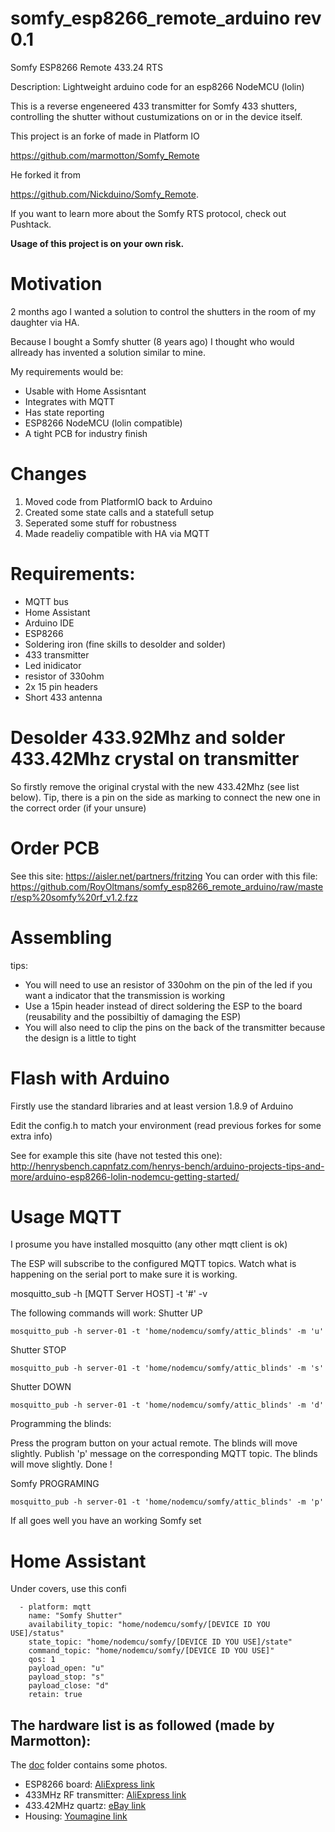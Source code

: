 # somfy_esp8266_remote_arduino rev 0.1
Somfy ESP8266 Remote 433.24 RTS

Description: Lightweight arduino code for an esp8266 NodeMCU (lolin)

This is a reverse engeneered 433 transmitter for Somfy 433 shutters, controlling the shutter without custumizations on or in the device itself.

This project is an forke of made in Platform IO

https://github.com/marmotton/Somfy_Remote

He forked it from 

https://github.com/Nickduino/Somfy_Remote.

If you want to learn more about the Somfy RTS protocol, check out Pushtack.

**Usage of this project is on your own risk.**

# Motivation
2 months ago I wanted a solution to control the shutters in the room of my daughter via HA.

Because I bought a Somfy shutter (8 years ago) I thought who would allready has invented a solution similar to mine. 

My requirements would be:
- Usable with Home Assisntant
- Integrates with MQTT
- Has state reporting
- ESP8266 NodeMCU (lolin compatible)
- A tight PCB for industry finish

# Changes
1) Moved code from PlatformIO back to Arduino
2) Created some state calls and a statefull setup
3) Seperated some stuff for robustness
4) Made readeliy compatible with HA via MQTT

# Requirements:
- MQTT bus
- Home Assistant
- Arduino IDE
- ESP8266
- Soldering iron (fine skills to desolder and solder)
- 433 transmitter
- Led inidicator
- resistor of 330ohm
- 2x 15 pin headers
- Short 433 antenna

# Desolder 433.92Mhz and solder 433.42Mhz crystal on transmitter
So firstly remove the original crystal with the new 433.42Mhz (see list below).
Tip, there is a pin on the side as marking to connect the new one in the correct order (if your unsure)

# Order PCB
See this site: https://aisler.net/partners/fritzing 
You can order with this file: https://github.com/RoyOltmans/somfy_esp8266_remote_arduino/raw/master/esp%20somfy%20rf_v1.2.fzz

# Assembling
tips: 
- You will need to use an resistor of 330ohm on the pin of the led if you want a indicator that the transmission is working
- Use a 15pin header instead of direct soldering the ESP to the board (reusability and the possibiltiy of damaging the ESP)
- You will also need to clip the pins on the back of the transmitter because the design is a little to tight

# Flash with Arduino
Firstly use the standard libraries and at least version 1.8.9 of Arduino

Edit the config.h to match your environment (read previous forkes for some extra info)

See for example this site (have not tested this one):
http://henrysbench.capnfatz.com/henrys-bench/arduino-projects-tips-and-more/arduino-esp8266-lolin-nodemcu-getting-started/

# Usage MQTT
I prosume you have installed mosquitto (any other mqtt client is ok)

The ESP will subscribe to the configured MQTT topics. Watch what is happening on the serial port to make sure it is working.

mosquitto_sub -h [MQTT Server HOST] -t '#' -v

The following commands will work:
Shutter UP
```
mosquitto_pub -h server-01 -t 'home/nodemcu/somfy/attic_blinds' -m 'u'
```

Shutter STOP
```
mosquitto_pub -h server-01 -t 'home/nodemcu/somfy/attic_blinds' -m 's'
```

Shutter DOWN
```
mosquitto_pub -h server-01 -t 'home/nodemcu/somfy/attic_blinds' -m 'd'
```

Programming the blinds:

Press the program button on your actual remote. The blinds will move slightly.
Publish 'p' message on the corresponding MQTT topic. The blinds will move slightly.
Done !

Somfy PROGRAMING
```
mosquitto_pub -h server-01 -t 'home/nodemcu/somfy/attic_blinds' -m 'p'
```

If all goes well you have an working Somfy set

# Home Assistant
Under covers, use this confi
```
  - platform: mqtt
    name: "Somfy Shutter"
    availability_topic: "home/nodemcu/somfy/[DEVICE ID YOU USE]/status"
    state_topic: "home/nodemcu/somfy/[DEVICE ID YOU USE]/state"
    command_topic: "home/nodemcu/somfy/[DEVICE ID YOU USE]"
    qos: 1
    payload_open: "u"
    payload_stop: "s"
    payload_close: "d"
    retain: true
```

## The hardware list is as followed (made by Marmotton):
The [doc](https://github.com/marmotton/Somfy_Remote/blob/master/doc) folder contains some photos.
- ESP8266 board: [AliExpress link](https://www.aliexpress.com/item/D1-mini-Mini-NodeMcu-4M-bytes-Lua-WIFI-Internet-of-Things-development-board-based-ESP8266-by/32633763949.html)
- 433MHz RF transmitter: [AliExpress link](https://www.aliexpress.com/item/433Mhz-RF-Transmitter-and-Receiver-Module-Link-Kit-for-ARM-MCU-WL-DIY-315MHZ-433MHZ-Wireless/32298304710.html)
- 433.42MHz quartz: [eBay link](https://www.ebay.ch/itm/5PCS-433-42M-433-42MHz-R433-F433-SAW-Resonator-Crystals-TO-39-NEW/232574365405)
- Housing: [Youmagine link](https://www.youmagine.com/designs/housing-for-a-d1-mini-with-rf)
